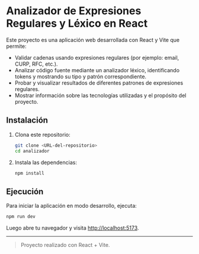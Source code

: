 # Analizador de Expresiones Regulares y Léxico en React

Este proyecto es una aplicación web desarrollada con React y Vite que permite:

- Validar cadenas usando expresiones regulares (por ejemplo: email, CURP, RFC, etc.).
- Analizar código fuente mediante un analizador léxico, identificando tokens y mostrando su tipo y patrón correspondiente.
- Probar y visualizar resultados de diferentes patrones de expresiones regulares.
- Mostrar información sobre las tecnologías utilizadas y el propósito del proyecto.

## Instalación

1. Clona este repositorio:
   ```sh
   git clone <URL-del-repositorio>
   cd analizador
   ```

2. Instala las dependencias:
   ```sh
   npm install
   ```

## Ejecución

Para iniciar la aplicación en modo desarrollo, ejecuta:
```sh
npm run dev
```

Luego abre tu navegador y visita [http://localhost:5173](http://localhost:5173).

---

> Proyecto realizado con React + Vite.